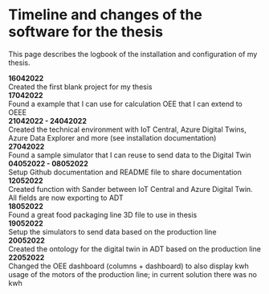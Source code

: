 # Timeline and changes of the software for the thesis

This page describes the logbook of the installation and configuration of my thesis.

**16042022**<br>
Created the first blank project for my thesis<br>
**17042022**<br>
Found a example that I can use for calculation OEE that I can extend to OEEE<br>
**21042022 - 24042022**<br>
Created the technical environment with IoT Central, Azure Digital Twins, Azure Data Explorer and more (see installation documentation)<br>
**27042022**<br>
Found a sample simulator that I can reuse to send data to the Digital Twin<br>
**04052022 - 08052022**<br>
Setup Github documentation and README file to share documentation<br>
**12052022**<br>
Created function with Sander between IoT Central and Azure Digital Twin. All fields are now exporting to ADT<br>
**18052022**<br>
Found a great food packaging line 3D file to use in thesis<br>
**19052022**<br>
Setup the simulators to send data based on the production line<br>
**20052022**<br>
Created the ontology for the digital twin in ADT based on the production line<br>
**22052022**<br>
Changed the OEE dashboard (columns + dashboard) to also display kwh usage of the motors of the production line; in current solution there was no kwh<br>
